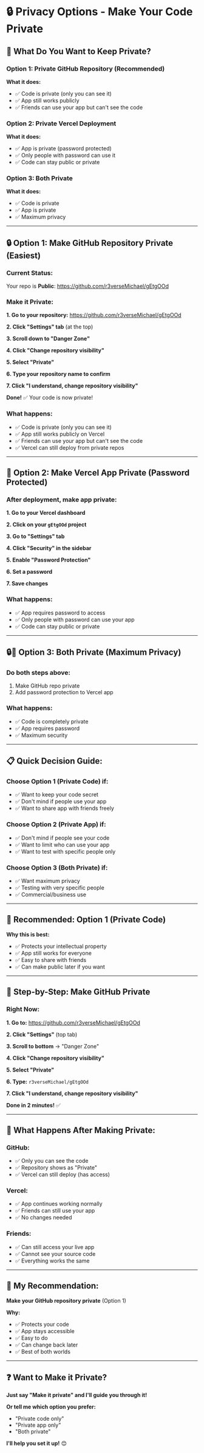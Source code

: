 # 🔒 Privacy Options - Make Your Code Private

## 🤔 **What Do You Want to Keep Private?**

### **Option 1: Private GitHub Repository** (Recommended)
**What it does:**
- ✅ Code is private (only you can see it)
- ✅ App still works publicly
- ✅ Friends can use your app but can't see the code

### **Option 2: Private Vercel Deployment**
**What it does:**
- ✅ App is private (password protected)
- ✅ Only people with password can use it
- ✅ Code can stay public or private

### **Option 3: Both Private**
**What it does:**
- ✅ Code is private
- ✅ App is private
- ✅ Maximum privacy

---

## 🔒 **Option 1: Make GitHub Repository Private** (Easiest)

### **Current Status:**
Your repo is **Public**: https://github.com/r3verseMichael/gEtgOOd

### **Make it Private:**

**1. Go to your repository:**
https://github.com/r3verseMichael/gEtgOOd

**2. Click "Settings" tab** (at the top)

**3. Scroll down to "Danger Zone"**

**4. Click "Change repository visibility"**

**5. Select "Private"**

**6. Type your repository name to confirm**

**7. Click "I understand, change repository visibility"**

**Done!** ✅ Your code is now private!

### **What happens:**
- ✅ Code is private (only you can see it)
- ✅ App still works publicly on Vercel
- ✅ Friends can use your app but can't see the code
- ✅ Vercel can still deploy from private repos

---

## 🔐 **Option 2: Make Vercel App Private** (Password Protected)

### **After deployment, make app private:**

**1. Go to your Vercel dashboard**

**2. Click on your `gEtgOOd` project**

**3. Go to "Settings" tab**

**4. Click "Security" in the sidebar**

**5. Enable "Password Protection"**

**6. Set a password**

**7. Save changes**

### **What happens:**
- ✅ App requires password to access
- ✅ Only people with password can use your app
- ✅ Code can stay public or private

---

## 🔒🔐 **Option 3: Both Private** (Maximum Privacy)

### **Do both steps above:**
1. Make GitHub repo private
2. Add password protection to Vercel app

### **What happens:**
- ✅ Code is completely private
- ✅ App requires password
- ✅ Maximum security

---

## 📋 **Quick Decision Guide:**

### **Choose Option 1 (Private Code) if:**
- ✅ Want to keep your code secret
- ✅ Don't mind if people use your app
- ✅ Want to share app with friends freely

### **Choose Option 2 (Private App) if:**
- ✅ Don't mind if people see your code
- ✅ Want to limit who can use your app
- ✅ Want to test with specific people only

### **Choose Option 3 (Both Private) if:**
- ✅ Want maximum privacy
- ✅ Testing with very specific people
- ✅ Commercial/business use

---

## 🚀 **Recommended: Option 1 (Private Code)**

**Why this is best:**
- ✅ Protects your intellectual property
- ✅ App still works for everyone
- ✅ Easy to share with friends
- ✅ Can make public later if you want

---

## 📝 **Step-by-Step: Make GitHub Private**

### **Right Now:**

**1. Go to:** https://github.com/r3verseMichael/gEtgOOd

**2. Click "Settings"** (top tab)

**3. Scroll to bottom** → "Danger Zone"

**4. Click "Change repository visibility"**

**5. Select "Private"**

**6. Type:** `r3verseMichael/gEtgOOd`

**7. Click "I understand, change repository visibility"**

**Done in 2 minutes!** ✅

---

## 🔄 **What Happens After Making Private:**

### **GitHub:**
- ✅ Only you can see the code
- ✅ Repository shows as "Private"
- ✅ Vercel can still deploy (has access)

### **Vercel:**
- ✅ App continues working normally
- ✅ Friends can still use your app
- ✅ No changes needed

### **Friends:**
- ✅ Can still access your live app
- ✅ Cannot see your source code
- ✅ Everything works the same

---

## 🎯 **My Recommendation:**

**Make your GitHub repository private** (Option 1)

**Why:**
- ✅ Protects your code
- ✅ App stays accessible
- ✅ Easy to do
- ✅ Can change back later
- ✅ Best of both worlds

---

## ❓ **Want to Make it Private?**

**Just say "Make it private" and I'll guide you through it!**

**Or tell me which option you prefer:**
- "Private code only"
- "Private app only" 
- "Both private"

**I'll help you set it up!** 😊
